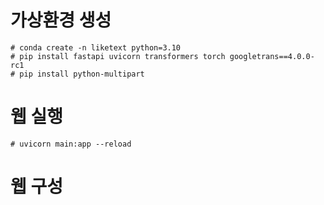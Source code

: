 # 가상환경 생성
    # conda create -n liketext python=3.10
    # pip install fastapi uvicorn transformers torch googletrans==4.0.0-rc1
    # pip install python-multipart
# 웹 실행
    # uvicorn main:app --reload
# 웹 구성
